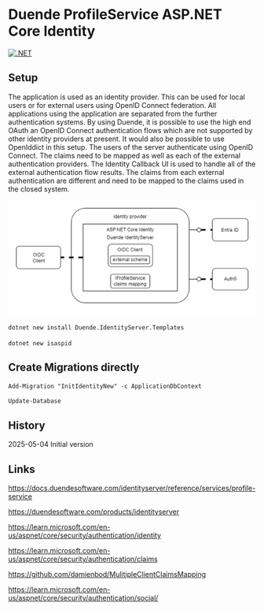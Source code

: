 # Duende ProfileService ASP.NET Core Identity

[![.NET](https://github.com/damienbod/DuendeProfileServiceAspNetCoreIdentity/actions/workflows/dotnet.yml/badge.svg)](https://github.com/damienbod/DuendeProfileServiceAspNetCoreIdentity/actions/workflows/dotnet.yml)

## Setup

The application is used as an identity provider. This can be used for local users or for external users using OpenID Connect federation. All applications using the application are separated from the further authentication systems. By using Duende, it is possible to use the high end OAuth an OpenID Connect authentication flows which are not supported by other identity providers at present. It would also be possible to use OpenIddict in this setup. The users of the server authenticate using OpenID Connect. The claims need to be mapped as well as each of the external authentication providers. The Identity Callback UI is used to handle all of the external authentication flow results. The claims from each external authentication are different and need to be mapped to the claims used in the closed system.

![ASP.NET Core Identity](https://github.com/damienbod/DuendeProfileServiceAspNetCoreIdentity/blob/main/images/overview.drawio.png)

```
dotnet new install Duende.IdentityServer.Templates

dotnet new isaspid  
```


## Create Migrations directly

```
Add-Migration "InitIdentityNew" -c ApplicationDbContext
```

```
Update-Database
```

## History

2025-05-04 Initial version

## Links

https://docs.duendesoftware.com/identityserver/reference/services/profile-service

https://duendesoftware.com/products/identityserver

https://learn.microsoft.com/en-us/aspnet/core/security/authentication/identity

https://learn.microsoft.com/en-us/aspnet/core/security/authentication/claims

https://github.com/damienbod/MulitipleClientClaimsMapping

https://learn.microsoft.com/en-us/aspnet/core/security/authentication/social/
